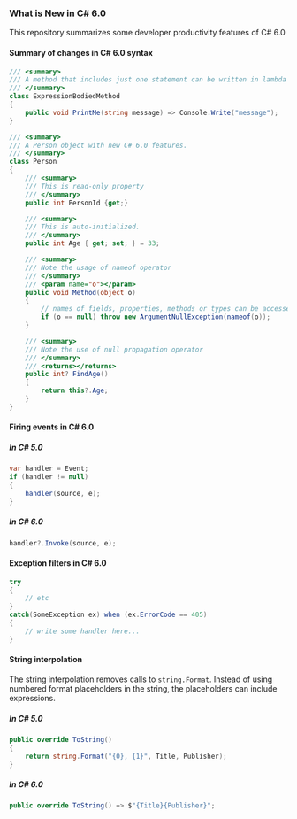 ### What is New in C# 6.0 

This repository summarizes some developer productivity features of C# 6.0

#### Summary of changes in C# 6.0 syntax

```csharp
/// <summary>
/// A method that includes just one statement can be written in lambda syntax.
/// </summary>
class ExpressionBodiedMethod
{
    public void PrintMe(string message) => Console.Write("message");
}
```


```csharp
/// <summary>
/// A Person object with new C# 6.0 features.
/// </summary>
class Person
{
    /// <summary>
    /// This is read-only property
    /// </summary>
    public int PersonId {get;}

    /// <summary>
    /// This is auto-initialized.
    /// </summary>
    public int Age { get; set; } = 33;

    /// <summary>
    /// Note the usage of nameof operator
    /// </summary>
    /// <param name="o"></param>
    public void Method(object o)
    {
        // names of fields, properties, methods or types can be accessed.
        if (o == null) throw new ArgumentNullException(nameof(o));
    }

    /// <summary>
    /// Note the use of null propagation operator
    /// </summary>
    /// <returns></returns>
    public int? FindAge()
    {
        return this?.Age; 
    }
}
```
#### Firing events in C# 6.0

##### In C# 5.0

```csharp
var handler = Event;
if (handler != null)
{
	handler(source, e);
}
```

##### In C# 6.0

```csharp
handler?.Invoke(source, e);
```

#### Exception filters in C# 6.0

```csharp
try
{
	// etc
}
catch(SomeException ex) when (ex.ErrorCode == 405)
{
	// write some handler here...
}
```

#### String interpolation

The string interpolation removes calls to `string.Format`. Instead of using 
numbered format placeholders in the string, the placeholders can include expressions.

##### In C# 5.0

```csharp
public override ToString()
{
	return string.Format("{0}, {1}", Title, Publisher);
}
```

##### In C# 6.0

```csharp
public override ToString() => $"{Title}{Publisher}";
```
